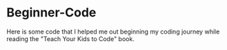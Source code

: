 # Beginner-Code
Here is some code that I helped me out beginning my coding journey while reading the "Teach Your Kids to Code" book.
